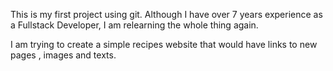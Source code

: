 This is my first project using git.
Although I have over 7 years experience as a Fullstack Developer, I am relearning the whole thing again.

I am trying to create a simple recipes website that would have links to new pages , images and texts.